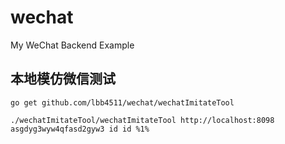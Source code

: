 # wechat

My WeChat Backend Example

## 本地模仿微信测试

`go get github.com/lbb4511/wechat/wechatImitateTool`

`./wechatImitateTool/wechatImitateTool http://localhost:8098 asgdyg3wyw4qfasd2gyw3 id id %1%`
